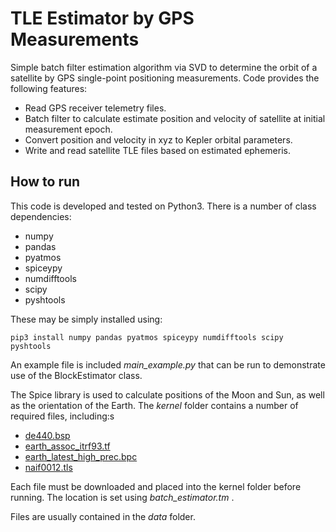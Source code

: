 TLE Estimator by GPS Measurements
=================================

Simple batch filter estimation algorithm via SVD to determine the orbit of a satellite by GPS single-point positioning measurements.
Code provides the following features:
* Read GPS receiver telemetry files.
* Batch filter to calculate estimate position and velocity of satellite at initial measurement epoch.
* Convert position and velocity in xyz to Kepler orbital parameters.
* Write and read satellite TLE files based on estimated ephemeris.

How to run
----------

This code is developed and tested on Python3. There is a number of class dependencies:
* numpy
* pandas
* pyatmos
* spiceypy
* numdifftools
* scipy
* pyshtools

These may be simply installed using:

`pip3 install numpy pandas pyatmos spiceypy numdifftools scipy pyshtools`

An example file is included  _main_example.py_  that can be run to demonstrate use of the BlockEstimator class.

The Spice library is used to calculate positions of the Moon and Sun, as well as the
orientation of the Earth. The  _kernel_  folder contains a number of required files, including:s
* [de440.bsp](https://naif.jpl.nasa.gov/pub/naif/generic_kernels/spk/planets/de440.bsp)
* [earth_assoc_itrf93.tf](https://naif.jpl.nasa.gov/pub/naif/generic_kernels/fk/planets/earth_assoc_itrf93.tf)
* [earth_latest_high_prec.bpc](https://naif.jpl.nasa.gov/pub/naif/generic_kernels/pck/earth_latest_high_prec.bpc)
* [naif0012.tls](https://naif.jpl.nasa.gov/pub/naif/generic_kernels/lsk/naif0012.tls)

Each file must be downloaded and placed into the kernel folder before running. The location is set using  _batch_estimator.tm_ .

Files are usually contained in the  _data_  folder.